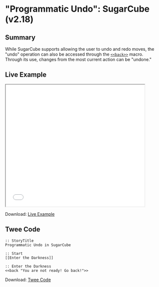 # "Programmatic Undo": SugarCube (v2.18)

## Summary

While SugarCube supports allowing the user to undo and redo moves, the "undo" operation can also be accessed through the [`<<back>>`](http://www.motoslave.net/sugarcube/2/docs/macros.html#macros-back) macro. Through its use, changes from the most current action can be "undone."

## Live Example

<section>
<iframe src="sugarcube_programmaticundo_example.html" height=400 width=90%></iframe>

Download: <a href="sugarcube_programmaticundo_example.html" target="_blank">Live Example</a>
</section>

## Twee Code

```twee
:: StoryTitle
Programmatic Undo in SugarCube

:: Start
[[Enter the Darkness]]

:: Enter the Darkness
<<back "You are not ready! Go back!">>
```

Download: <a href="sugarcube_programmaticundo_twee.txt" target="_blank">Twee Code</a>
